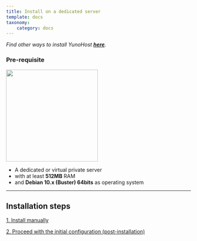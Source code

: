 ```yaml
---
title: Install on a dedicated server
template: docs
taxonomy:
    category: docs
---
```


*Find other ways to install YunoHost **[here](/install)**.*

### Pre-requisite

<img src="/images/vps.png" width=250>

* A dedicated or virtual private server
* with at least **512MB** RAM
* and **Debian 10.x (Buster) 64bits** as operating system

---

## Installation steps

<a class="btn btn-lg btn-default" href="/install_manually">1. Install manually</a>

<a class="btn btn-lg btn-default" href="/postinstall">2. Proceed with the initial configuration (post-installation)</a>
